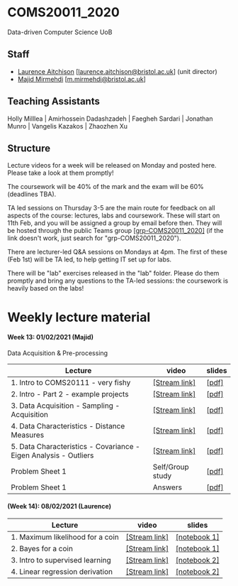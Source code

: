 # COMS20011_2020
Data-driven Computer Science UoB

## Staff
- [Laurence Aitchison](http://www.gatsby.ucl.ac.uk/~laurence/) [laurence.aitchison@bristol.ac.uk] (unit director)
- [Majid Mirmehdi](http://people.cs.bris.ac.uk/~majid/) [m.mirmehdi@bristol.ac.uk]

## Teaching Assistants
Holly Milllea | Amirhossein Dadashzadeh | Faegheh Sardari | Jonathan Munro | Vangelis Kazakos | Zhaozhen Xu

## Structure
Lecture videos for a week will be released on Monday and posted here.  Please take a look at them promptly!

The coursework will be 40% of the mark and the exam will be 60% (deadlines TBA).

TA led sessions on Thursday 3-5 are the main route for feedback on all aspects of the course: lectures, labs and coursework.  These will start on 11th Feb, and you will be assigned a group by email before then.  They will be hosted through the public Teams group [[grp-COMS20011_2020]](https://teams.microsoft.com/l/team/19%3af1eed314b79c436cac646c842b3dbd0b%40thread.tacv2/conversations?groupId=aeff9e2c-6751-4dfe-a033-3c1e4244ffcf&tenantId=b2e47f30-cd7d-4a4e-a5da-b18cf1a4151b) (if the link doesn't work, just search for "grp-COMS20011_2020").

There are lecturer-led Q&A sessions on Mondays at 4pm.  The first of these (Feb 1st) will be TA led, to help getting IT set up for labs.

There will be "lab" exercises released in the "lab" folder.  Please do them promptly and bring any questions to the TA-led sessions: the coursework is heavily based on the labs!

# Weekly lecture material #
#### Week 13: 01/02/2021 (Majid)

Data Acquisition & Pre-processing

| Lecture | video | slides |
| ------ | ---- | --- |
| 1. Intro to COMS20111 - very fishy | [[Stream link]](https://web.microsoftstream.com/video/ac0feac5-3cce-4126-abd3-4238f43b7a84) | [[pdf]](https://github.com/LaurenceA/COMS20011_2020/tree/main/slides/COMS20011-MM01.pdf) |
| 2. Intro - Part 2 - example projects | [[Stream link]](https://web.microsoftstream.com/video/cd65111b-9d1e-45db-ad21-d01198d9aafd) | [[pdf]](https://github.com/LaurenceA/COMS20011_2020/tree/main/slides/COMS20011-MM02.pdf) |
| 3. Data Acquisition - Sampling - Acquisition  |  [[Stream link]](https://web.microsoftstream.com/video/23599d61-e2dd-4d25-ae33-c93ccf8ddc3e) | [[pdf]](https://github.com/LaurenceA/COMS20011_2020/tree/main/slides/COMS20011-MM03.pdf) |
| 4. Data Characteristics - Distance Measures  | [[Stream link]](https://web.microsoftstream.com/video/5ca552a0-e474-4dcb-b638-ea01e3e41d8f) | [[pdf]](https://github.com/LaurenceA/COMS20011_2020/tree/main/slides/COMS20011-MM04.pdf) |
| 5. Data Characteristics - Covariance - Eigen Analysis - Outliers | [[Stream link]](https://web.microsoftstream.com/video/7c423f3b-6aff-4b44-a1b7-5305c662c81b) | [[pdf]](https://github.com/LaurenceA/COMS20011_2020/tree/main/slides/COMS20011-MM05.pdf) |
| Problem Sheet 1 | Self/Group study | [[pdf]](https://github.com/LaurenceA/COMS20011_2020/tree/main/problemsheets/ProblemSheet01.pdf) |
| Problem Sheet 1 | Answers          | [[pdf]](https://github.com/LaurenceA/COMS20011_2020/tree/main/problemsheets/ProblemSheet01-Answers.pdf) | Q&A Session  | [[Stream link]](https://web.microsoftstream.com/video/fe4adfe4-4369-4321-9547-64bcd85a0dfb) | [-] |




#### (Week 14): 08/02/2021 (Laurence)
| Lecture | video | slides |
| ------ | ---- | --- |
| 1. Maximum likelihood for a coin| [[Stream link]](https://web.microsoftstream.com/video/868f7bb6-8df7-4384-8cfa-b43ee0e9805c) | [[notebook 1]](https://github.com/LaurenceA/COMS20011_2020/blob/main/notebooks/part_1_likelihood.ipynb) |
| 2. Bayes for a coin| [[Stream link]](https://web.microsoftstream.com/video/13ff0152-1b6a-46f7-89ad-b5b3d0163183) | [[notebook 1]](https://github.com/LaurenceA/COMS20011_2020/blob/main/notebooks/part_1_likelihood.ipynb) |
| 3. Intro to supervised learning| [[Stream link]](https://web.microsoftstream.com/video/98a601f3-ad02-4ac0-95c8-ff2d324806c1) | [[notebook 2]](https://github.com/LaurenceA/COMS20011_2020/blob/main/notebooks/part_2_regression.ipynb) |
| 4. Linear regression derivation| [[Stream link]](https://web.microsoftstream.com/video/4ed022e8-3d33-4cdd-b952-efe57f74941a) | [[notebook 2]](https://github.com/LaurenceA/COMS20011_2020/blob/main/notebooks/part_2_regression.ipynb) |
